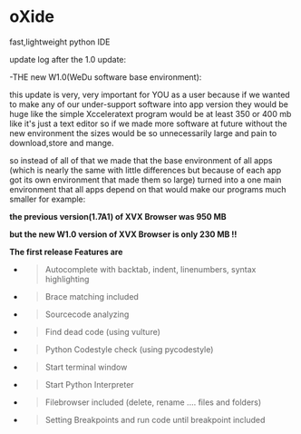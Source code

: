 # oXide

fast,lightweight python IDE


update log after the 1.0 update:


-THE new W1.0(WeDu software base environment):


this update is very, very important for YOU
as a user because if we wanted to make any of our
under-support software into app version they would be huge
like the simple Xcceleratext program would be at least 350 or 400 mb
like it's just a text editor so if we made more software at future
without the new environment the sizes would be so unnecessarily large
and pain to download,store and mange.

so instead of all of that we made that the base environment of all apps
(which is nearly the same with little differences but because of each app got its
own environment that made them so large) turned into a one main environment
that all apps depend on that would make our programs much smaller for example:

**the previous version(1.7A1) of XVX Browser was 950 MB**

**but the new W1.0 version of XVX Browser is only 230 MB !!**


**The first release Features are**


- > Autocomplete with backtab, indent, linenumbers, syntax highlighting
- > Brace matching included
- > Sourcecode analyzing
- > Find dead code (using vulture)
- > Python Codestyle check (using pycodestyle)
- > Start terminal window
- > Start Python Interpreter
- > Filebrowser included (delete, rename .... files and folders)
- > Setting Breakpoints and run code until breakpoint included
